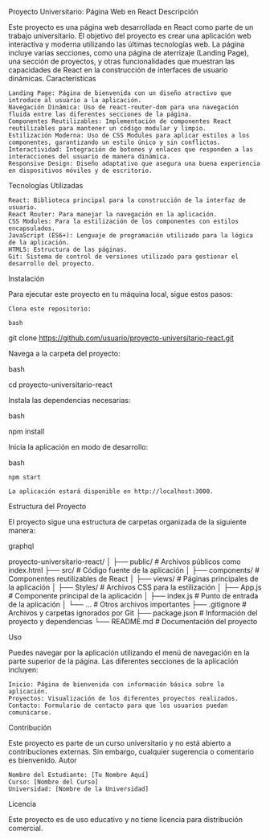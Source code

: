 Proyecto Universitario: Página Web en React
Descripción

Este proyecto es una página web desarrollada en React como parte de un trabajo universitario. El objetivo del proyecto es crear una aplicación web interactiva y moderna utilizando las últimas tecnologías web. La página incluye varias secciones, como una página de aterrizaje (Landing Page), una sección de proyectos, y otras funcionalidades que muestran las capacidades de React en la construcción de interfaces de usuario dinámicas.
Características

    Landing Page: Página de bienvenida con un diseño atractivo que introduce al usuario a la aplicación.
    Navegación Dinámica: Uso de react-router-dom para una navegación fluida entre las diferentes secciones de la página.
    Componentes Reutilizables: Implementación de componentes React reutilizables para mantener un código modular y limpio.
    Estilización Moderna: Uso de CSS Modules para aplicar estilos a los componentes, garantizando un estilo único y sin conflictos.
    Interactividad: Integración de botones y enlaces que responden a las interacciones del usuario de manera dinámica.
    Responsive Design: Diseño adaptativo que asegura una buena experiencia en dispositivos móviles y de escritorio.

Tecnologías Utilizadas

    React: Biblioteca principal para la construcción de la interfaz de usuario.
    React Router: Para manejar la navegación en la aplicación.
    CSS Modules: Para la estilización de los componentes con estilos encapsulados.
    JavaScript (ES6+): Lenguaje de programación utilizado para la lógica de la aplicación.
    HTML5: Estructura de las páginas.
    Git: Sistema de control de versiones utilizado para gestionar el desarrollo del proyecto.

Instalación

Para ejecutar este proyecto en tu máquina local, sigue estos pasos:

    Clona este repositorio:

    bash

git clone https://github.com/usuario/proyecto-universitario-react.git

Navega a la carpeta del proyecto:

bash

cd proyecto-universitario-react

Instala las dependencias necesarias:

bash

npm install

Inicia la aplicación en modo de desarrollo:

bash

    npm start

    La aplicación estará disponible en http://localhost:3000.

Estructura del Proyecto

El proyecto sigue una estructura de carpetas organizada de la siguiente manera:

graphql

proyecto-universitario-react/
│
├── public/             # Archivos públicos como index.html
├── src/                # Código fuente de la aplicación
│   ├── components/     # Componentes reutilizables de React
│   ├── views/          # Páginas principales de la aplicación
│   ├── Styles/         # Archivos CSS para la estilización
│   ├── App.js          # Componente principal de la aplicación
│   ├── index.js        # Punto de entrada de la aplicación
│   └── ...             # Otros archivos importantes
├── .gitignore          # Archivos y carpetas ignorados por Git
├── package.json        # Información del proyecto y dependencias
└── README.md           # Documentación del proyecto

Uso

Puedes navegar por la aplicación utilizando el menú de navegación en la parte superior de la página. Las diferentes secciones de la aplicación incluyen:

    Inicio: Página de bienvenida con información básica sobre la aplicación.
    Proyectos: Visualización de los diferentes proyectos realizados.
    Contacto: Formulario de contacto para que los usuarios puedan comunicarse.

Contribución

Este proyecto es parte de un curso universitario y no está abierto a contribuciones externas. Sin embargo, cualquier sugerencia o comentario es bienvenido.
Autor

    Nombre del Estudiante: [Tu Nombre Aquí]
    Curso: [Nombre del Curso]
    Universidad: [Nombre de la Universidad]

Licencia

Este proyecto es de uso educativo y no tiene licencia para distribución comercial.
